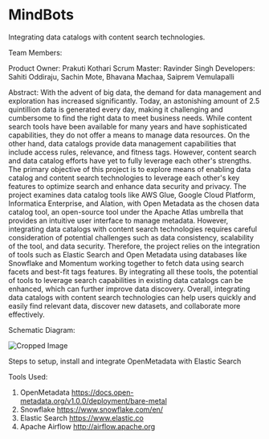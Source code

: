 # MindBots
Integrating data catalogs with content search technologies. 

Team Members:

Product Owner: Prakuti Kothari
Scrum Master: Ravinder Singh
Developers: Sahiti Oddiraju, Sachin Mote, Bhavana Machaa, Saiprem Vemulapalli


Abstract: 
With the advent of big data, the demand for data management and exploration has increased significantly. Today, an astonishing amount of 2.5 quintillion data is generated every day, making it challenging and cumbersome to find the right data to meet business needs. While content search tools have been available for many years and have sophisticated capabilities, they do not offer a means to manage data resources. On the other hand, data catalogs provide data management capabilities that include access rules, relevance, and fitness tags. However, content search and data catalog efforts have yet to fully leverage each other's strengths. The primary objective of this project is to explore means of enabling data catalog and content search technologies to leverage each other's key features to optimize search and enhance data security and privacy. The project examines data catalog tools like AWS Glue, Google Cloud Platform, Informatica Enterprise, and Alation, with Open Metadata as the chosen data catalog tool, an open-source tool under the Apache Atlas umbrella that provides an intuitive user interface to manage metadata. However, integrating data catalogs with content search technologies requires careful consideration of potential challenges such as data consistency, scalability of the tool, and data security. Therefore, the project relies on the integration of tools such as Elastic Search and Open Metadata using databases like Snowflake and Momentum working together to fetch data using search facets and best-fit tags features. By integrating all these tools, the potential of tools to leverage search capabilities in existing data catalogs can be enhanced, which can further improve data discovery. Overall, integrating data catalogs with content search technologies can help users quickly and easily find relevant data, discover new datasets, and collaborate more effectively. 


Schematic Diagram:

![Cropped Image](https://github.com/svemula4/MindBots/assets/123584293/1c36eba3-04c2-406e-bd06-9e50949dc33d)


Steps to setup, install and integrate OpenMetadata with Elastic Search 


Tools Used:
1. OpenMetadata
 https://docs.open-metadata.org/v1.0.0/deployment/bare-metal
2. Snowflake
 https://www.snowflake.com/en/
3. Elastic Search
 https://www.elastic.co
4. Apache Airflow
 http://airflow.apache.org
 
 
